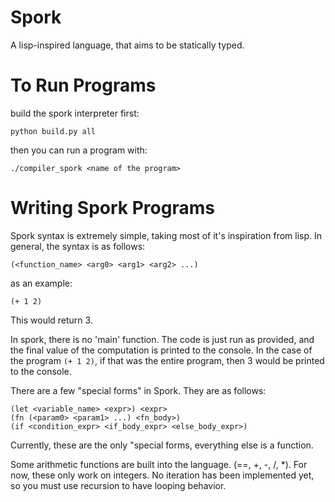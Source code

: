 # Spork
A lisp-inspired language, that aims to be statically typed.

# To Run Programs
build the spork interpreter first:
```
python build.py all
```
then you can run a program with:
```
./compiler_spork <name of the program>
```
# Writing Spork Programs
Spork syntax is extremely simple, taking most of it's inspiration from lisp. In general, the syntax is as follows:
```
(<function_name> <arg0> <arg1> <arg2> ...)
```
as an example:
```
(+ 1 2)
```
This would return 3.


In spork, there is no 'main' function. The code is just run as provided, and the final value of the computation is printed to the console. In the case of the program `(+ 1 2)`, if that was the entire program, then 3 would be printed to the console.


There are a few "special forms" in Spork. They are as follows:
```
(let <variable_name> <expr>) <expr>
(fn (<param0> <param1> ...) <fn_body>)
(if <condition_expr> <if_body_expr> <else_body_expr>)
```
Currently, these are the only "special forms, everything else is a function.


Some arithmetic functions are built into the language. (==, +, -, /, *). For now, these only work on integers. No iteration has been implemented yet, so you must use recursion to have looping behavior.

